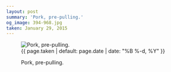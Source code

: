 ```yaml
---
layout: post
summary: 'Pork, pre-pulling.'
og_image: 394-968.jpg
taken: January 29, 2015
---
```


<figure class="post" data-src="{{ site.assets_url }}/{{ page.og_image }}" data-sub-html='#caption-{{ page.id | remove_first: "/" }}'>
<img alt="Pork, pre-pulling." sizes="(min-width: 700px) 50vw, calc(100vw - 2rem)" src="{{ site.assets_url }}/394-484.jpg" srcset="{{ site.assets_url }}/394-968.jpg 968w, {{ site.assets_url }}/394-726.jpg 726w, {{ site.assets_url }}/394-484.jpg 484w, {{ site.assets_url }}/394-242.jpg 242w"/>
<figcaption id='caption-{{ page.id | remove_first: "/" }}'>
<time>{{ page.taken | default: page.date | date: "%B %-d, %Y" }}</time>
<p>Pork, pre-pulling.</p>
</figcaption>
</figure>

